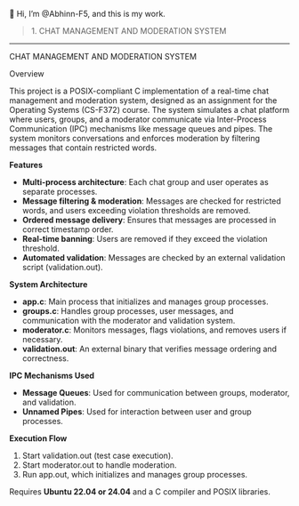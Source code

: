 👋 Hi, I’m @Abhinn-F5, and this is my work.
>
>1\. CHAT MANAGEMENT AND MODERATION SYSTEM

***
CHAT MANAGEMENT AND MODERATION SYSTEM

Overview

This project is a POSIX-compliant C implementation of a real-time chat management and moderation system, designed as an assignment for the Operating Systems (CS-F372) course. The system simulates a chat platform where users, groups, and a moderator communicate via Inter-Process Communication (IPC) mechanisms like message queues and pipes. The system monitors conversations and enforces moderation by filtering messages that contain restricted words.

**Features**

- **Multi-process architecture**: Each chat group and user operates as separate processes.
- **Message filtering & moderation**: Messages are checked for restricted words, and users exceeding violation thresholds are removed.
- **Ordered message delivery**: Ensures that messages are processed in correct timestamp order.
- **Real-time banning**: Users are removed if they exceed the violation threshold.
- **Automated validation**: Messages are checked by an external validation script (validation.out).

**System Architecture**

- **app.c**: Main process that initializes and manages group processes.
- **groups.c**: Handles group processes, user messages, and communication with the moderator and validation system.
- **moderator.c**: Monitors messages, flags violations, and removes users if necessary.
- **validation.out**: An external binary that verifies message ordering and correctness.

**IPC Mechanisms Used**

- **Message Queues**: Used for communication between groups, moderator, and validation.
- **Unnamed Pipes**: Used for interaction between user and group processes.

**Execution Flow**

1. Start validation.out (test case execution).
2. Start moderator.out to handle moderation.
3. Run app.out, which initializes and manages group processes.

Requires **Ubuntu 22.04 or 24.04** and a C compiler and POSIX libraries.


<!---
Abhinn-F5/Abhinn-F5 is a ✨ special ✨ repository because its `README.md` (this file) appears on your GitHub profile.
You can click the Preview link to take a look at your changes.
--->
